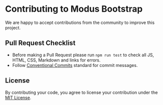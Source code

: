 # Contributing to Modus Bootstrap

We are happy to accept contributions from the community to improve this project.

## Pull Request Checklist

- Before making a Pull Request please run `npm run test` to check all JS, HTML, CSS, Markdown and links for errors.
- Follow [Conventional Commits](https://www.conventionalcommits.org/en/v1.0.0/#summary) standard for commit messages.

## License

By contributing your code, you agree to license your contribution under the [MIT License](../LICENSE).
